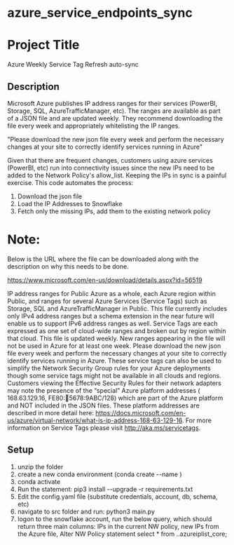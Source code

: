 # azure_service_endpoints_sync
# Project Title
Azure Weekly Service Tag Refresh auto-sync 

## Description
Microsoft Azure publishes IP address ranges for their services (PowerBI, Storage, SQL, AzureTrafficManager, etc). The ranges are available as part of a JSON file and are updated weekly. They recommend downloading the file every week and appropriately whitelisting the IP ranges.

   "Please download the new json file every week and perform the necessary changes at your site to correctly identify services running in Azure"

Given that there are frequent changes, customers using azure services (PowerBI, etc) run into connectivity issues since the new IPs need to be added to the Network Policy's allow_list. Keeping the IPs in sync is a painful exercise. This code automates the process:

   1. Download the json file 
   2. Load the IP Addresses to Snowflake
   3. Fetch only the missing IPs, add them to the existing network policy 


# Note: 
Below is the URL where the file can be downloaded along with the description on why this needs to be done. 

https://www.microsoft.com/en-us/download/details.aspx?id=56519

 IP address ranges for Public Azure as a whole, each Azure region within Public, and ranges for several Azure Services (Service Tags) such as Storage, SQL and AzureTrafficManager in Public. This file currently includes only IPv4 address ranges but a schema extension in the near future will enable us to support IPv6 address ranges as well. Service Tags are each expressed as one set of cloud-wide ranges and broken out by region within that cloud. This file is updated weekly. New ranges appearing in the file will not be used in Azure for at least one week. Please download the new json file every week and perform the necessary changes at your site to correctly identify services running in Azure. These service tags can also be used to simplify the Network Security Group rules for your Azure deployments though some service tags might not be available in all clouds and regions. Customers viewing the Effective Security Rules for their network adapters may note the presence of the “special” Azure platform addresses ( 168.63.129.16, FE80::1234:5678:9ABC/128) which are part of the Azure platform and NOT included in the JSON files. These platform addresses are described in more detail here: https://docs.microsoft.com/en-us/azure/virtual-network/what-is-ip-address-168-63-129-16. For more information on Service Tags please visit http://aka.ms/servicetags.


## Setup

1. unzip the folder
2. create a new conda environment (conda create --name <new env>)
3. conda activate <new env>
4. Run the statement: pip3 install --upgrade -r requirements.txt
5. Edit the config.yaml file (substitute credentials, account, db, schema, etc)
6. navigate to src folder and run: python3 main.py 
7. logon to the snowflake account, run the below query, which should return three main columns: IPs in the current NW policy, new IPs from the Azure file, Alter NW Policy statement
    select * 
      from <db>.<schema>.azureiplist_core;

